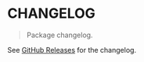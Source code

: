 # CHANGELOG

> Package changelog.

See [GitHub Releases](https://github.com/stdlib-js/utils-move-property/releases) for the changelog.